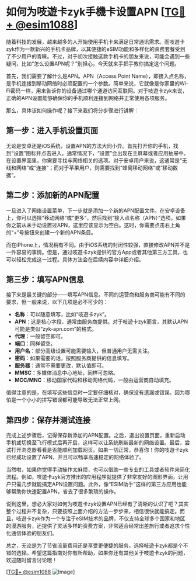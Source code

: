 # 如何为吱遊卡zyk手機卡设置APN [[TG💪+ @esim1088](https://t.me/s/esim1088)]

随着科技的发展，越来越多的人开始使用手机卡来满足日常通讯需求。而吱遊卡zyk作为一款新兴的手机卡品牌，以其便捷的eSIM功能和多样化的资费套餐受到了不少用户的青睐。不过，对于初次接触这款手机卡的朋友来说，可能会遇到一些疑问，比如“怎么设置APN呢？”别担心，今天就来手把手教你搞定这个问题。

首先，我们需要了解什么是APN。APN（Access Point Name），即接入点名称，是手机连接到移动网络时必须配置的一个参数。简单来说，它就像是你家里的Wi-Fi密码一样，用来告诉你的设备通过哪个通道访问互联网。对于吱遊卡zyk来说，正确的APN设置能够确保你的手机顺利连接到网络并正常使用各项服务。

那么，具体该如何操作呢？接下来我们将分步骤进行讲解：

## 第一步：进入手机设置页面

无论是安卓还是iOS系统，设置APN的方法大同小异。首先打开你的手机，找到“设置”图标并点击进入。通常情况下，“设置”会出现在主屏幕或者应用抽屉中。在设置界面里，你需要寻找与网络相关的选项。对于安卓用户来说，这通常是“无线和网络”或“连接”；而对于苹果用户，则需要找到“蜂窝移动网络”或“移动数据”。

## 第二步：添加新的APN配置

一旦进入了网络设置菜单，下一步就是添加一个新的APN配置文件。在安卓设备上，你可以选择“移动网络”或“更多”，然后找到“接入点名称（APN）”选项。如果你之前从未手动设置过APN，这里应该显示为空白。这时，你需要点击右上角的“+”号按钮来创建一个新的APN条目。

而在iPhone上，情况稍有不同。由于iOS系统的封闭性较强，直接修改APN并不是一件容易的事情。但是，通过吱遊卡zyk提供的官方App或者其他第三方工具，也可以轻松完成这一过程。具体方法会在后续内容中详细介绍。

## 第三步：填写APN信息

接下来是最关键的部分——填写APN信息。不同的运营商和服务商可能有不同的要求，但一般来说，以下几项是必不可少的：

- **名称**：可以随意填写，比如“吱遊卡zyk”。
- **APN**：这是核心字段，通常由服务商提供。对于吱遊卡zyk而言，其默认APN可能是类似“zyk-apn.com”的格式。
- **代理**：一般留空即可。
- **端口**：同样留空。
- **用户名**：部分高级设置可能需要输入，但普通用户无需关注。
- **密码**：如果需要的话，按照服务商提供的信息填写。
- **服务器**：通常不需要更改，默认值即可。
- **MMSC**：多媒体消息中心地址，同样可忽略。
- **MCC/MNC**：移动国家代码和移动网络代码，一般由运营商自动填充。

值得注意的是，在填写这些信息时一定要仔细核对，确保没有遗漏或错误。因为哪怕是一个小小的拼写错误都可能导致无法正常上网。

## 第四步：保存并测试连接

完成上述步骤后，记得保存新添加的APN配置。之后，退出设置页面，重新启动手机或切换至飞行模式后再开启，这样可以让系统刷新最新的网络设置。最后，尝试打开浏览器看看是否能顺利加载网页。如果一切正常，恭喜你！你的吱遊卡zyk已经成功设置了APN，并且可以畅享高速稳定的网络体验了。

当然啦，如果你觉得手动操作太麻烦，也可以借助一些专业的工具或者软件来简化流程。例如，吱遊卡zyk官方推出的应用程序就提供了非常友好的图形界面，让用户只需几步就能搞定APN设置问题。此外，像“ESIM助手”这样的第三方应用也能够帮助你快速配置APN，省去了很多繁琐的操作。

说到这里，想必大家对如何为吱遊卡zyk设置APN已经有了清晰的认识了吧？其实整个过程并不复杂，只要按照上面介绍的方法一步步来，相信很快就能搞定。而且，吱遊卡zyk作为一个专注于eSIM技术的品牌，不仅支持全球多个国家和地区的漫游服务，还提供了灵活多样的资费方案，非常适合经常出差旅行或者追求个性化通信体验的朋友们。

总之，无论是为了节省流量费用还是享受更便捷的服务，选择吱遊卡zyk都是个不错的选择。希望这篇指南对你有所帮助，如果你还有其他关于吱遊卡zyk的问题，欢迎随时留言讨论哦！

[[TG💪+ @esim1088](https://t.me/s/esim1088) ![Image](https://i.postimg.cc/4NQfJmqS/Snipaste-2025-05-13-00-14-12.png)]